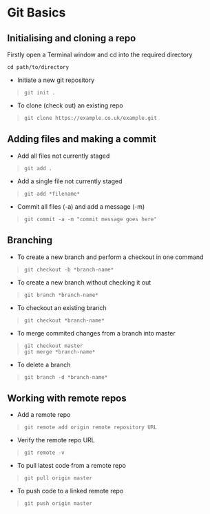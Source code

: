 # Git Basics

## Initialising and cloning a repo

Firstly open a Terminal window and cd into the required directory

    cd path/to/directory

* Initiate a new git repository

>     git init .

* To clone (check out) an existing repo

>     git clone https://example.co.uk/example.git

## Adding files and making a commit

* Add all files not currently staged

>     git add .

* Add a single file not currently staged

>     git add *filename*

* Commit all files (-a) and add a message (-m)

>     git commit -a -m "commit message goes here"

## Branching

* To create a new branch and perform a checkout in one command

>     git checkout -b *branch-name*

* To create a new branch without checking it out

>     git branch *branch-name*

* To checkout an existing branch

>     git checkout *branch-name*

* To merge commited changes from a branch into master

>     git checkout master
>     git merge *branch-name*

* To delete a branch

>     git branch -d *branch-name*

## Working with remote repos

* Add a remote repo

>     git remote add origin remote repository URL

* Verify the remote repo URL

>     git remote -v

* To pull latest code from a remote repo

>     git pull origin master

* To push code to a linked remote repo

>     git push origin master
